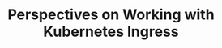 ---
# Accomplishments widget.
widget: "howto"  # See https://sourcethemes.com/academic/docs/page-builder/
headless: true  # This file represents a page section.
active: true  # Activate this widget? true/false
weight: 2  # Order that this section will appear.
title: "Perspectives on Working with Kubernetes Ingress"
subtitle: ""

# Date format
#   Refer to https://sourcethemes.com/academic/docs/customization/#date-format
date_format: "Jan 2006"

# Accomplishments.
#   Add/remove as many `[[item]]` blocks below as you like.
#   `title`, `organization` and `date_start` are the required parameters.
#   Leave other parameters empty if not required.
#   Begin/end multi-line descriptions with 3 quotes `"""`.
item:
smallItem: 
 - title: "Kubernetes Ingress 101: NodePort, Load Balancers, and Ingress Controllers"
   summary: "blog.getambassador.io"
   linkText: ""
   linkUrl: "https://blog.getambassador.io/kubernetes-ingress-nodeport-load-balancers-and-ingress-controllers-6e29f1c44f2d"
   openNewWindow: 
   image: "https://res.cloudinary.com/agile-seo/image/fetch/w_62,dpr_1.0,d_blank_am8gzx.png/https%3A%2F%2Flogo.clearbit.com%2Fblog.getambassador.io%3Fsize%3D250"  
 - title: "HAProxy Ingress Controller for Kubernetes"
   summary: "haproxy.com"
   linkText: ""
   linkUrl: "https://www.haproxy.com/blog/haproxy_ingress_controller_for_kubernetes/"
   openNewWindow: 
   image: "https://res.cloudinary.com/agile-seo/image/fetch/w_62,dpr_1.0,d_blank_am8gzx.png/https%3A%2F%2Flogo.clearbit.com%2Fhaproxy.com%3Fsize%3D250" 
 - title: "Studying the Kubernetes Ingress System"
   summary: "joyfulbikeshedding.com"
   linkText: ""
   linkUrl: "https://www.joyfulbikeshedding.com/blog/2018-03-26-studying-the-kubernetes-ingress-system.html"
   openNewWindow: 
   image: "https://res.cloudinary.com/agile-seo/image/fetch/w_62,dpr_1.0,d_blank_am8gzx.png/https%3A%2F%2Flogo.clearbit.com%2Fjoyfulbikeshedding.com%3Fsize%3D250" 
 - title: "Kubernetes Ingress and Sticky Sessions"
   summary: "blog.shanelee.name"
   linkText: ""
   linkUrl: "https://blog.shanelee.name/2017/10/16/kubernetes-ingress-and-sticky-sessions/"
   openNewWindow: 
   image: "https://res.cloudinary.com/agile-seo/image/fetch/w_62,dpr_1.0,d_blank_am8gzx.png/https%3A%2F%2Flogo.clearbit.com%2Fblog.shanelee.name%3Fsize%3D250" 
 - title: "Production Ready Ingress on Kubernetes"
   summary: "container-solutions.com"
   linkText: ""
   linkUrl: "http://container-solutions.com/production-ready-ingress-kubernetes/"
   openNewWindow: 
   image: "https://res.cloudinary.com/agile-seo/image/fetch/w_62,dpr_1.0,d_blank_am8gzx.png/https%3A%2F%2Flogo.clearbit.com%2Fcontainer-solutions.com%3Fsize%3D250" 
---